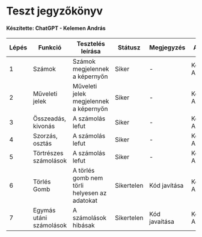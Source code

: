 # Teszt jegyzőkönyv
#### Készítette: ChatGPT - Kelemen András

Lépés | Funkció | Tesztelés leírása | Státusz | Megjegyzés | Aláírás | Időpont
--- | --- | --- | --- | --- | --- | --- 
1 | Számok | Számok megjelennek a képernyőn | Siker | - | Kelemen András | 2023.10.02.
2 | Műveleti jelek | Műveleti jelek megjelennek a képernyőn | Siker | - | Kelemen András | 2023.10.02.
3 | Összeadás, kivonás | A számolás lefut | Siker | - | Kelemen András | 2023.10.02.
4 | Szorzás, osztás | A számolás lefut | Siker | - | Kelemen András | 2023.10.08.
5 | Törtrészes számolások | A számolás lefut | Siker | - | Kelemen András | 2023.10.08.
6 | Törlés Gomb | A törlés gomb nem törli helyesen az adatokat | Sikertelen | Kód javítása | Kelemen András | 2023.10.10.
7 | Egymás utáni számolások | A számolások hibásak | Sikertelen | Kód javaítása | Kelemen Adnrás| 2023.10.10.


